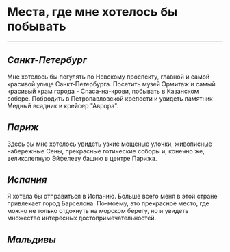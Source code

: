 # **Места, где мне хотелось бы побывать**

---

## __*Санкт-Петербург*__
Мне хотелось бы погулять по Невскому проспекту, главной и самой красивой улице Санкт-Петербурга. Посетить музей Эрмитаж и самый красивый храм города - Спаса-на-крови, побывать в Казанском соборе. Побродить в Петропавловской крепости и увидеть памятник Медный всадник и крейсер "Аврора".

## __*Париж*__
Здесь бы мне хотелось увидеть узкие мощеные улочки, живописные набережные Сены, прекрасные готические соборы и, конечно же, великолепную Эйфелеву башню в центре Парижа. 

## __*Испания*__
Я хотела бы отправиться в Испанию. Больше всего меня в этой стране привлекает город Барселона. По-моему, это прекрасное место, где можно не только отдохнуть на морском берегу, но и увидеть множество интересных достопримечательностей.

## __*Мальдивы*__